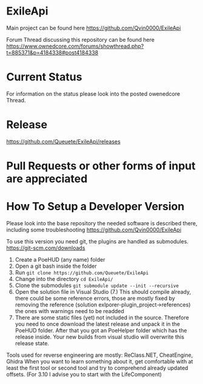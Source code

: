 # ExileApi
Main project can be found here https://github.com/Qvin0000/ExileApi

Forum Thread discussing this repository can be found here https://www.ownedcore.com/forums/showthread.php?t=885371&p=4184338#post4184338

# Current Status
For information on the status please look into the posted owenedcore Thread.

# Release
https://github.com/Queuete/ExileApi/releases

# Pull Requests or other forms of input are appreciated
# How To Setup a Developer Version
Please look into the base repository the needed software is described there, including some troubleshooting https://github.com/Qvin0000/ExileApi

To use this version you need git, the plugins are handled as submodules. https://git-scm.com/downloads
1. Create a PoeHUD (any name) folder
2. Open a git bash inside the folder
3. Run `git clone https://github.com/Queuete/ExileApi`
4. Change into the directory `cd ExileApi/`
5. Clone the submodules `git submodule update --init --recursive`
6. Open the solution file in Visual Studio
(7.) This should compile already, there could be some reference errors, those are mostly fixed by removing the reference (solution exlporer-plugin_project->references) the ones with warnings need to be readded
8. There are some static files (yet) not included in the source. Therefore you need to once download the latest release and unpack it in the PoeHUD folder. After that you got an PoeHelper folder which has the release inside. Your new builds from visual studio will overwrite this release state.

Tools used for reverse engineering are mostly: ReClass.NET, CheatEngine, Ghidra
When you want to learn something about it, get comfortable with at least the first tool or second tool and try to comprehend already updated offsets. (For 3.10 I advise you to start with the LifeComponent)

